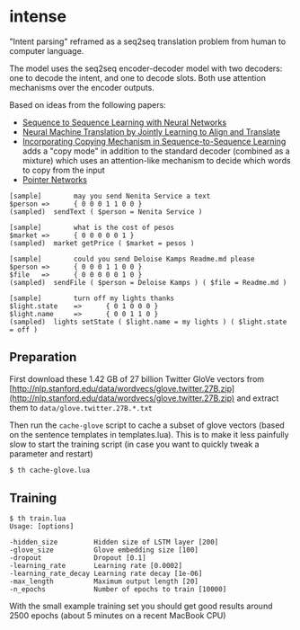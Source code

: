 # intense

"Intent parsing" reframed as a seq2seq translation problem from human to computer language.

The model uses the seq2seq encoder-decoder model with two decoders: one to decode the intent, and one to decode slots. Both use attention mechanisms over the encoder outputs.

Based on ideas from the following papers:

* [Sequence to Sequence Learning with Neural Networks](https://arxiv.org/abs/1409.3215v3)
* [Neural Machine Translation by Jointly Learning to Align and Translate](https://arxiv.org/abs/1409.0473v7)
* [Incorporating Copying Mechanism in Sequence-to-Sequence Learning](https://arxiv.org/abs/1603.06393) adds a "copy mode" in addition to the standard decoder (combined as a mixture) which uses an attention-like mechanism to decide which words to copy from the input
* [Pointer Networks](https://arxiv.org/abs/1506.03134)

```
[sample]        may you send Nenita Service a text
$person =>      { 0 0 0 1 1 0 0 }
(sampled)  sendText ( $person = Nenita Service )

[sample]        what is the cost of pesos
$market =>      { 0 0 0 0 0 1 }
(sampled)  market getPrice ( $market = pesos )

[sample]        could you send Deloise Kamps Readme.md please
$person =>      { 0 0 0 1 1 0 0 }
$file   =>      { 0 0 0 0 0 1 0 }
(sampled)  sendFile ( $person = Deloise Kamps ) ( $file = Readme.md )

[sample]        turn off my lights thanks
$light.state    =>      { 0 1 0 0 0 }
$light.name     =>      { 0 0 1 1 0 }
(sampled)  lights setState ( $light.name = my lights ) ( $light.state = off )
```

## Preparation

First download these 1.42 GB of 27 billion Twitter GloVe vectors from [http://nlp.stanford.edu/data/wordvecs/glove.twitter.27B.zip](http://nlp.stanford.edu/data/wordvecs/glove.twitter.27B.zip) and extract them to `data/glove.twitter.27B.*.txt`

Then run the `cache-glove` script to cache a subset of glove vectors (based on the sentence templates in templates.lua). This is to make it less painfully slow to start the training script (in case you want to quickly tweak a parameter and restart)

```bash
$ th cache-glove.lua
```

## Training

```
$ th train.lua
Usage: [options]

-hidden_size         Hidden size of LSTM layer [200]
-glove_size          Glove embedding size [100]
-dropout             Dropout [0.1]
-learning_rate       Learning rate [0.0002]
-learning_rate_decay Learning rate decay [1e-06]
-max_length          Maximum output length [20]
-n_epochs            Number of epochs to train [10000]
```

With the small example training set you should get good results around 2500 epochs (about 5 minutes on a recent MacBook CPU)

